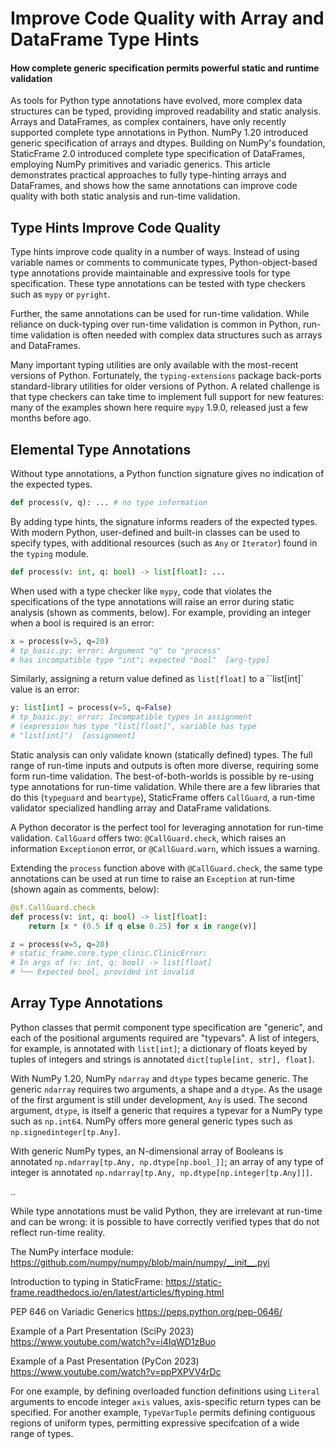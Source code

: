 

# Improve Code Quality with Array and DataFrame Type Hints

#### How complete generic specification permits powerful static and runtime validation

<!--
Type-Hinting Arrays and DataFrames for Static Analysis and Runtime Validation
How Type Annotations of Arrays and DataFrames Improve Code
Type-Hinting Generic Arrays and DataFrames
How Type-Hinting Arrays and DataFrames Improve Your Code
-->

As tools for Python type annotations have evolved, more complex data structures can be typed, providing improved readability and static analysis. Arrays and DataFrames, as complex containers, have only recently supported complete type annotations in Python. NumPy 1.20 introduced generic specification of arrays and dtypes. Building on NumPy's foundation, StaticFrame 2.0 introduced complete type specification of DataFrames, employing NumPy primitives and variadic generics. This article demonstrates practical approaches to fully type-hinting arrays and DataFrames, and shows how the same annotations can improve code quality with both static analysis and run-time validation.


## Type Hints Improve Code Quality

Type hints improve code quality in a number of ways. Instead of using variable names or comments to communicate types, Python-object-based type annotations provide maintainable and expressive tools for type specification. These type annotations can be tested with type checkers such as `mypy` or `pyright`.

Further, the same annotations can be used for run-time validation. While reliance on duck-typing over run-time validation is common in Python, run-time validation is often needed with complex data structures such as arrays and DataFrames.

Many important typing utilities are only available with the most-recent versions of Python. Fortunately, the `typing-extensions` package back-ports standard-library utilities for older versions of Python. A related challenge is that type checkers can take time to implement full support for new features: many of the examples shown here require `mypy` 1.9.0, released just a few months before ago.

## Elemental Type Annotations

Without type annotations, a Python function signature gives no indication of the expected types.

```python
def process(v, q): ... # no type information
```

By adding type hints, the signature informs readers of the expected types. With modern Python, user-defined and built-in classes can be used to specify types, with additional resources (such as `Any` or `Iterator`) found in the `typing` module.

```python
def process(v: int, q: bool) -> list[float]: ...
```

When used with a type checker like `mypy`, code that violates the specifications of the type annotations will raise an error during static analysis (shown as comments, below). For example, providing an integer when a bool is required is an error:

```python
x = process(v=5, q=20)
# tp_basic.py: error: Argument "q" to "process"
# has incompatible type "int"; expected "bool"  [arg-type]
```

Similarly, assigning a return value defined as `list[float]` to a ``list[int]` value is an error:

```python
y: list[int] = process(v=5, q=False)
# tp_basic.py: error: Incompatible types in assignment
# (expression has type "list[float]", variable has type
# "list[int]")  [assignment]
```

Static analysis can only validate known (statically defined) types. The full range of run-time inputs and outputs is often more diverse, requiring some form run-time validation. The best-of-both-worlds is possible by re-using type annotations for run-time validation. While there are a few libraries that do this (``typeguard`` and ``beartype``), StaticFrame offers ``CallGuard``, a run-time validator specialized handling array and DataFrame validations.

A Python decorator is the perfect tool for leveraging annotation for run-time validation. ``CallGuard`` offers two: ``@CallGuard.check``, which raises an information ``Exception``on error, or ``@CallGuard.warn``, which issues a warning.

Extending the `process` function above with ``@CallGuard.check``, the same type annotations can be used at run time to raise an ``Exception`` at run-time (shown again as comments, below):

```python
@sf.CallGuard.check
def process(v: int, q: bool) -> list[float]:
    return [x * (0.5 if q else 0.25) for x in range(v)]

z = process(v=5, q=20)
# static_frame.core.type_clinic.ClinicError:
# In args of (v: int, q: bool) -> list[float]
# └── Expected bool, provided int invalid
```


## Array Type Annotations

Python classes that permit component type specification are "generic", and each of the positional arguments required are "typevars". A list of integers, for example, is annotated with ``list[int]``; a dictionary of floats keyed by tuples of integers and strings is annotated ``dict[tuple[int, str], float]``.

With NumPy 1.20, NumPy ``ndarray`` and ``dtype`` types became generic. The generic ``ndarray`` requires two arguments, a shape and a ``dtype``. As the usage of the first argument is still under development, ``Any`` is used. The second argument, `dtype`, is itself a generic that requires a typevar for a NumPy type such as ``np.int64``. NumPy offers more general generic types such as ``np.signedinteger[tp.Any]``.

With generic NumPy types, an N-dimensional array of Booleans is annotated ``np.ndarray[tp.Any, np.dtype[np.bool_]]``; an array of any type of integer is annotated ``np.ndarray[tp.Any, np.dtype[np.integer[tp.Any]]]``.







..



While type annotations must be valid Python, they are irrelevant at run-time and can be wrong: it is possible to have correctly verified types that do not reflect run-time reality.



The NumPy interface module:
https://github.com/numpy/numpy/blob/main/numpy/__init__.pyi

Introduction to typing in StaticFrame:
https://static-frame.readthedocs.io/en/latest/articles/ftyping.html

PEP 646 on Variadic Generics
https://peps.python.org/pep-0646/

Example of a Part Presentation (SciPy 2023)
https://www.youtube.com/watch?v=i4IqWD1zBuo

Example of a Past Presentation (PyCon 2023)
https://www.youtube.com/watch?v=ppPXPVV4rDc



For one example, by defining overloaded function definitions using `Literal` arguments to encode integer `axis` values, axis-specific return types can be specified. For another example, `TypeVarTuple` permits defining contiguous regions of uniform types, permitting expressive specifcation of a wide range of types.



